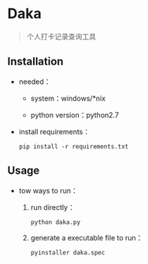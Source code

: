 # Daka

> 个人打卡记录查询工具

## Installation

-   needed：

    -   system：windows/*nix

    -   python version：python2.7

-   install requirements：

        pip install -r requirements.txt

## Usage

-   tow ways to run：

    1.  run directly：

            python daka.py

    2.  generate a executable file to run：

            pyinstaller daka.spec
